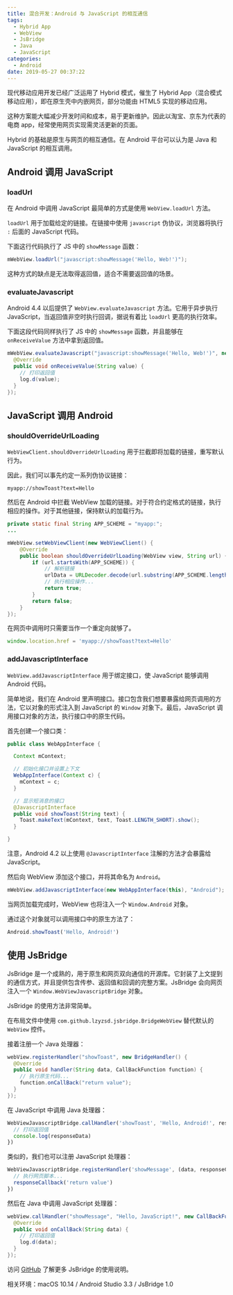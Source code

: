 ```yaml
---
title: 混合开发：Android 与 JavaScript 的相互通信
tags:
  - Hybrid App
  - WebView
  - JsBridge
  - Java
  - JavaScript
categories:
  - Android
date: 2019-05-27 00:37:22
---
```



现代移动应用开发已经广泛运用了 Hybrid 模式，催生了 Hybrid App（混合模式移动应用），即在原生壳中内嵌网页，部分功能由 HTML5 实现的移动应用。

这种方案能大幅减少开发时间和成本，易于更新维护。因此以淘宝、京东为代表的电商 app，经常使用网页实现需灵活更新的页面。

<!-- more -->

Hybrid 的基础是原生与网页的相互通信。在 Android 平台可以认为是 Java 和 JavaScript 的相互调用。



## Android 调用 JavaScript

### loadUrl

在 Android 中调用 JavaScript 最简单的方式是使用 `WebView.loadUrl` 方法。

`loadUrl` 用于加载给定的链接。在链接中使用 `javascript` 伪协议，浏览器将执行 `:` 后面的 JavaScript 代码。

下面这行代码执行了 JS 中的 `showMessage` 函数：

``` java
mWebView.loadUrl("javascript:showMessage('Hello, Web!')");
```

这种方式的缺点是无法取得返回值，适合不需要返回值的场景。

### evaluateJavascript

Android 4.4 以后提供了 `WebView.evaluateJavascript` 方法。它用于异步执行 JavaScript，当返回值非空时执行回调，据说有着比 `loadUrl` 更高的执行效率。

下面这段代码同样执行了 JS 中的 `showMessage` 函数，并且能够在 `onReceiveValue` 方法中拿到返回值。

```java
mWebView.evaluateJavascript("javascript:showMessage('Hello, Web!')", new ValueCallback<String>() {
  @Override
  public void onReceiveValue(String value) {
    // 打印返回值
    log.d(value);
  }
});
```



## JavaScript 调用 Android

### shouldOverrideUrlLoading

`WebViewClient.shouldOverrideUrlLoading` 用于拦截即将加载的链接，重写默认行为。

因此，我们可以事先约定一系列伪协议链接：

```
myapp://showToast?text=Hello
```

然后在 Android 中拦截 WebView 加载的链接。对于符合约定格式的链接，执行相应的操作。对于其他链接，保持默认的加载行为。

```java
private static final String APP_SCHEME = "myapp:";
...

mWebView.setWebViewClient(new WebViewClient() {
    @Override
    public boolean shouldOverrideUrlLoading(WebView view, String url) {
        if (url.startsWith(APP_SCHEME)) {
            // 解析链接
            urlData = URLDecoder.decode(url.substring(APP_SCHEME.length()), "UTF-8");
            // 执行相应操作...
            return true;
        }
        return false;
    }
});
```

在网页中调用时只需要当作一个重定向就够了。

```javascript
window.location.href = 'myapp://showToast?text=Hello'
```

### addJavascriptInterface

`WebView.addJavascriptInterface` 用于绑定接口，使 JavaScript 能够调用 Android 代码。

简单地说，我们在 Android 里声明接口。接口包含我们想要暴露给网页调用的方法，它以对象的形式注入到 JavaScript 的 `Window` 对象下。最后，JavaScript 调用接口对象的方法，执行接口中的原生代码。

首先创建一个接口类：

``` java
public class WebAppInterface {

  Context mContext;

  // 初始化接口并设置上下文
  WebAppInterface(Context c) {
    mContext = c;
  }

  // 显示短消息的接口
  @JavascriptInterface
  public void showToast(String text) {
    Toast.makeText(mContext, text, Toast.LENGTH_SHORT).show();
  }

}
```

注意，Android 4.2 以上使用 `@JavascriptInterface` 注解的方法才会暴露给 JavaScript。

然后向 WebView 添加这个接口，并将其命名为 `Android`。

``` java
mWebView.addJavascriptInterface(new WebAppInterface(this), "Android");
```

当网页加载完成时，WebView 也将注入一个 `Window.Android` 对象。

通过这个对象就可以调用接口中的原生方法了：

```javascript
Android.showToast('Hello, Android!')
```



## 使用 JsBridge

JsBridge 是一个成熟的，用于原生和网页双向通信的开源库。它封装了上文提到的通信方式，并且提供包含传参、返回值和回调的完整方案。JsBridge 会向网页注入一个 `Window.WebViewJavascriptBridge`  对象。

JsBridge 的使用方法非常简单。

在布局文件中使用 `com.github.lzyzsd.jsbridge.BridgeWebView` 替代默认的 `WebView` 控件。

接着注册一个 Java 处理器：

``` java
webView.registerHandler("showToast", new BridgeHandler() {
  @Override
  public void handler(String data, CallBackFunction function) {
    // 执行原生代码...
    function.onCallBack("return value");
  }
});
```

在 JavaScript 中调用 Java 处理器：

``` javascript
WebViewJavascriptBridge.callHandler('showToast', 'Hello, Android!', responseData => {
  // 打印返回值
  console.log(responseData)
})
```

类似的，我们也可以注册 JavaScript 处理器：

``` javascript
WebViewJavascriptBridge.registerHandler('showMessage', (data, responseCallback) => {
  // 执行网页脚本...
  responseCallback('return value')
})
```

然后在 Java 中调用 JavaScript 处理器：

``` java
webView.callHandler("showMessage", "Hello, JavaScript!", new CallBackFunction() {
  @Override
  public void onCallBack(String data) {
    // 打印返回值
    log.d(data);
  }
});
```

访问 [GitHub](https://github.com/lzyzsd/JsBridge) 了解更多 JsBridge 的使用说明。



相关环境：macOS 10.14 / Android Studio 3.3 / JsBridge 1.0